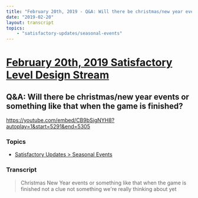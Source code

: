 ```yaml
---
title: "February 20th, 2019 - Q&A: Will there be christmas/new year events or something like that when the game is finished?"
date: "2019-02-20"
layout: transcript
topics: 
    - "satisfactory-updates/seasonal-events"
---
```

# [February 20th, 2019 Satisfactory Level Design Stream](../2019-02-20.md)
## Q&A: Will there be christmas/new year events or something like that when the game is finished?
https://youtube.com/embed/CB9bSigNYH8?autoplay=1&start=5291&end=5305
### Topics
* [Satisfactory Updates > Seasonal Events](../topics/satisfactory-updates/seasonal-events.md)

### Transcript

> Christmas New Year events or something
> like that when the game is finished not
> a clue not something we're really
> thinking about yet
